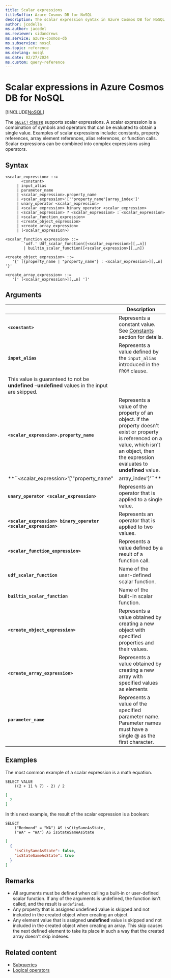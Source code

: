 ```yaml
---
title: Scalar expressions
titleSuffix: Azure Cosmos DB for NoSQL
description: The scalar expression syntax in Azure Cosmos DB for NoSQL evaluates symbols and operators to single values.
author: jcodella
ms.author: jacodel
ms.reviewer: sidandrews
ms.service: azure-cosmos-db
ms.subservice: nosql
ms.topic: reference
ms.devlang: nosql
ms.date: 02/27/2024
ms.custom: query-reference
---
```


# Scalar expressions in Azure Cosmos DB for NoSQL

[!INCLUDE[NoSQL](../../includes/appliesto-nosql.md)]

The [``SELECT`` clause](select.md) supports scalar expressions. A scalar expression is a combination of symbols and operators that can be evaluated to obtain a single value. Examples of scalar expressions include: constants, property references, array element references, alias references, or function calls. Scalar expressions can be combined into complex expressions using operators.

## Syntax
  
```nosql  
<scalar_expression> ::=  
       <constant>
     | input_alias
     | parameter_name  
     | <scalar_expression>.property_name  
     | <scalar_expression>'['"property_name"|array_index']'  
     | unary_operator <scalar_expression>  
     | <scalar_expression> binary_operator <scalar_expression>    
     | <scalar_expression> ? <scalar_expression> : <scalar_expression>  
     | <scalar_function_expression>  
     | <create_object_expression>
     | <create_array_expression>  
     | (<scalar_expression>)
  
<scalar_function_expression> ::=  
        'udf.' Udf_scalar_function([<scalar_expression>][,…n])  
        | builtin_scalar_function([<scalar_expression>][,…n])  
  
<create_object_expression> ::=  
   '{' [{property_name | "property_name"} : <scalar_expression>][,…n] '}'  
  
<create_array_expression> ::=  
   '[' [<scalar_expression>][,…n] ']'
```

## Arguments
  
| | Description |
| --- | --- |
| **``<constant>``** | Represents a constant value. See [Constants](constants.md) section for details. |
| **``input_alias``** | Represents a value defined by the `input_alias` introduced in the `FROM` clause. |
  This value is guaranteed to not be **undefined** –**undefined** values in the input are skipped. |
| **``<scalar_expression>.property_name``** | Represents a value of the property of an object. If the property doesn't exist or property is referenced on a value, which isn't an object, then the expression evaluates to **undefined** value. |
| **``<scalar_expression>'['"property_name"|array_index']'``** | Represents a value of the property with name `property_name` or array element with index `array_index` of an array. If the property/array index doesn't exist or the property/array index is referenced on a value that isn't an object/array, then the expression evaluates to undefined value. |
| **``unary_operator <scalar_expression>``** | Represents an operator that is applied to a single value.
| **``<scalar_expression> binary_operator <scalar_expression>``** | Represents an operator that is applied to two values.
| **``<scalar_function_expression>``** | Represents a value defined by a result of a function call. |
| **``udf_scalar_function``** | Name of the user-defined scalar function. |
| **``builtin_scalar_function``** | Name of the built-in scalar function. |
| **``<create_object_expression>``** | Represents a value obtained by creating a new object with specified properties and their values. |
| **``<create_array_expression>``** | Represents a value obtained by creating a new array with specified values as elements |
| **``parameter_name``** | Represents a value of the specified parameter name. Parameter names must have a single \@ as the first character. |

## Examples

The most common example of a scalar expression is a math equation.

```nosql
SELECT VALUE
    ((2 + 11 % 7) - 2) / 2
```

```json
[
  2
]
```

In this next example, the result of the scalar expression is a boolean:

```nosql
SELECT
    ("Redmond" = "WA") AS isCitySameAsState,
    ("WA" = "WA") AS isStateSameAsState
```

```json
[
  {
    "isCitySameAsState": false,
    "isStateSameAsState": true
  }
]
```

## Remarks

- All arguments must be defined when calling a built-in or user-defined scalar function. If any of the arguments is undefined, the function isn't called, and the result is ``undefined``.  
- Any property that is assigned undefined value is skipped and not included in the created object when creating an object.  
- Any element value that is assigned **undefined** value is skipped and not included in the created object when creating an array. This skip causes the next defined element to take its place in such a way that the created array doesn't skip indexes.  

## Related content

- [Subqueries](subquery.md)
- [Logical operators](logical-operators.md)
